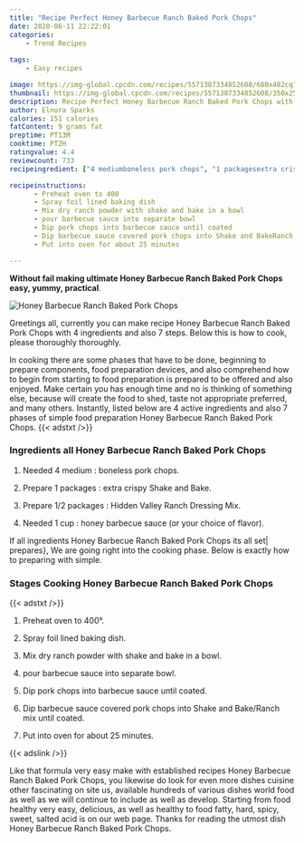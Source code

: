 ```yaml
---
title: "Recipe Perfect Honey Barbecue Ranch Baked Pork Chops"
date: 2020-06-11 22:22:01
categories:
    - Trend Recipes
    
tags:
    - Easy recipes

image: https://img-global.cpcdn.com/recipes/5571387334852608/680x482cq70/honey-barbecue-ranch-baked-pork-chops-recipe-main-photo.jpg
thumbnail: https://img-global.cpcdn.com/recipes/5571387334852608/350x250cq70/honey-barbecue-ranch-baked-pork-chops-recipe-main-photo.jpg
description: Recipe Perfect Honey Barbecue Ranch Baked Pork Chops with 4 ingredients and 7 stages of easy cooking.
author: Elnora Sparks
calories: 151 calories
fatContent: 9 grams fat
preptime: PT13M
cooktime: PT2H
ratingvalue: 4.4
reviewcount: 733
recipeingredient: ["4 mediumboneless pork chops", "1 packagesextra crispy Shake and Bake", "1/2 packagesHidden Valley Ranch Dressing Mix", "1 cuphoney barbecue sauce or your choice of flavor"]

recipeinstructions: 
      - Preheat oven to 400 
      - Spray foil lined baking dish 
      - Mix dry ranch powder with shake and bake in a bowl 
      - pour barbecue sauce into separate bowl 
      - Dip pork chops into barbecue sauce until coated 
      - Dip barbecue sauce covered pork chops into Shake and BakeRanch mix until coated 
      - Put into oven for about 25 minutes

---
```




**Without fail making ultimate Honey Barbecue Ranch Baked Pork Chops easy, yummy, practical**. 


![Honey Barbecue Ranch Baked Pork Chops](https://img-global.cpcdn.com/recipes/5571387334852608/680x482cq70/honey-barbecue-ranch-baked-pork-chops-recipe-main-photo.jpg "Honey Barbecue Ranch Baked Pork Chops")




Greetings all, currently you can make recipe Honey Barbecue Ranch Baked Pork Chops with 4 ingredients and also 7 steps. Below this is how to cook, please thoroughly thoroughly.

In cooking there are some phases that have to be done, beginning to prepare components, food preparation devices, and also comprehend how to begin from starting to food preparation is prepared to be offered and also enjoyed. Make certain you has enough time and no is thinking of something else, because will create the food to shed, taste not appropriate preferred, and many others. Instantly, listed below are 4 active ingredients and also 7 phases of simple food preparation Honey Barbecue Ranch Baked Pork Chops.
{{< adstxt />}}

### Ingredients all Honey Barbecue Ranch Baked Pork Chops


1. Needed 4 medium : boneless pork chops.

1. Prepare 1 packages : extra crispy Shake and Bake.

1. Prepare 1/2 packages : Hidden Valley Ranch Dressing Mix.

1. Needed 1 cup : honey barbecue sauce (or your choice of flavor).



If all ingredients Honey Barbecue Ranch Baked Pork Chops its all set| prepares}, We are going right into the cooking phase. Below is exactly how to preparing with simple.

### Stages Cooking Honey Barbecue Ranch Baked Pork Chops

{{< adstxt />}}


1. Preheat oven to 400°.



1. Spray foil lined baking dish.



1. Mix dry ranch powder with shake and bake in a bowl.



1. pour barbecue sauce into separate bowl.



1. Dip pork chops into barbecue sauce until coated.



1. Dip barbecue sauce covered pork chops into Shake and Bake/Ranch mix until coated.



1. Put into oven for about 25 minutes.





{{< adslink />}}

Like that formula very easy make with established recipes Honey Barbecue Ranch Baked Pork Chops, you likewise do look for even more dishes cuisine other fascinating on site us, available hundreds of various dishes world food as well as we will continue to include as well as develop. Starting from food healthy very easy, delicious, as well as healthy to food fatty, hard, spicy, sweet, salted acid is on our web page. Thanks for reading the utmost dish Honey Barbecue Ranch Baked Pork Chops.
